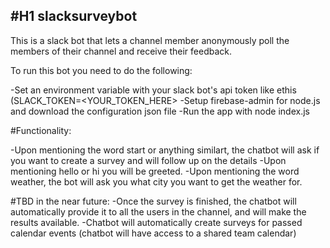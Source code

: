 #H1 slacksurveybot
--------------------

This is a slack bot that lets a channel member anonymously poll the members of their channel and receive their feedback.

To run this bot you need to do the following:

-Set an environment variable with your slack bot's api token like ethis (SLACK_TOKEN=<YOUR_TOKEN_HERE>
-Setup firebase-admin for node.js and download the configuration json file
-Run the app with node index.js

#Functionality:

-Upon mentioning the word start or anything similart, the chatbot will ask if you want to create a survey and will follow up on the details
-Upon mentioning hello or hi you will be greeted.
-Upon mentioning the word weather, the bot will ask you what city you want to get the weather for.


#TBD in the near future:
-Once the survey is finished, the chatbot will automatically provide it to all the users in the channel, and will make the results available.
-Chatbot will automatically create surveys for passed calendar events (chatbot will have access to a shared team calendar)

